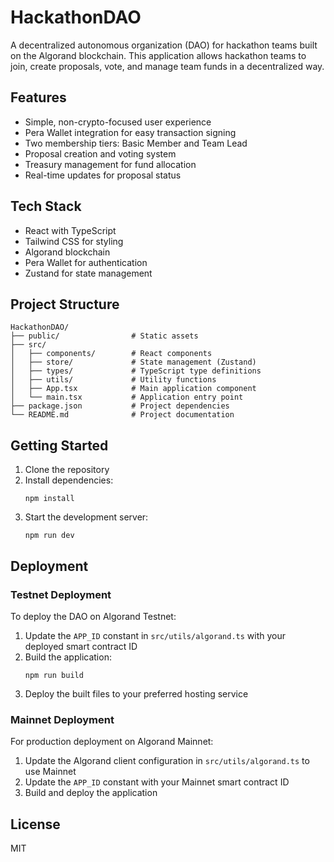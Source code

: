# HackathonDAO

A decentralized autonomous organization (DAO) for hackathon teams built on the Algorand blockchain. This application allows hackathon teams to join, create proposals, vote, and manage team funds in a decentralized way.

## Features

- Simple, non-crypto-focused user experience
- Pera Wallet integration for easy transaction signing
- Two membership tiers: Basic Member and Team Lead
- Proposal creation and voting system
- Treasury management for fund allocation
- Real-time updates for proposal status

## Tech Stack

- React with TypeScript
- Tailwind CSS for styling
- Algorand blockchain
- Pera Wallet for authentication
- Zustand for state management

## Project Structure

```
HackathonDAO/
├── public/                # Static assets
├── src/
│   ├── components/        # React components
│   ├── store/             # State management (Zustand)
│   ├── types/             # TypeScript type definitions
│   ├── utils/             # Utility functions
│   ├── App.tsx            # Main application component
│   └── main.tsx           # Application entry point
├── package.json           # Project dependencies
└── README.md              # Project documentation
```

## Getting Started

1. Clone the repository
2. Install dependencies:
   ```
   npm install
   ```
3. Start the development server:
   ```
   npm run dev
   ```

## Deployment

### Testnet Deployment

To deploy the DAO on Algorand Testnet:

1. Update the `APP_ID` constant in `src/utils/algorand.ts` with your deployed smart contract ID
2. Build the application:
   ```
   npm run build
   ```
3. Deploy the built files to your preferred hosting service

### Mainnet Deployment

For production deployment on Algorand Mainnet:

1. Update the Algorand client configuration in `src/utils/algorand.ts` to use Mainnet
2. Update the `APP_ID` constant with your Mainnet smart contract ID
3. Build and deploy the application

## License

MIT